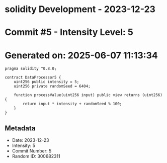 ﻿# solidity Development - 2023-12-23
# Commit #5 - Intensity Level: 5
# Generated on: 2025-06-07 11:13:34
```solidity
pragma solidity ^0.8.0;

contract DataProcessor5 {
    uint256 public intensity = 5;
    uint256 private randomSeed = 6404;

    function processValue(uint256 input) public view returns (uint256) {
        return input * intensity + randomSeed % 100;
    }
}
```
## Metadata
- Date: 2023-12-23
- Intensity: 5
- Commit Number: 5
- Random ID: 300682311
